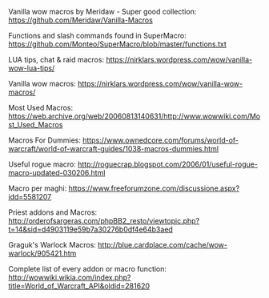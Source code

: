 Vanilla wow macros by Meridaw - Super good collection:
https://github.com/Meridaw/Vanilla-Macros

Functions and slash commands found in SuperMacro:
https://github.com/Monteo/SuperMacro/blob/master/functions.txt

LUA tips, chat & raid macros:
https://nirklars.wordpress.com/wow/vanilla-wow-lua-tips/


Vanilla wow macros:
https://nirklars.wordpress.com/wow/vanilla-wow-macros/


Most Used Macros:
https://web.archive.org/web/20060813140631/http://www.wowwiki.com/Most_Used_Macros


Macros For Dummies:
https://www.ownedcore.com/forums/world-of-warcraft/world-of-warcraft-guides/1038-macros-dummies.html


Useful rogue macro:
http://roguecrap.blogspot.com/2006/01/useful-rogue-macro-updated-030206.html


Macro per maghi:
https://www.freeforumzone.com/discussione.aspx?idd=5581207


Priest addons and Macros:
http://orderofsargeras.com/phpBB2_resto/viewtopic.php?t=14&sid=d4903119e59b7a30276b0df4e64b3aed


Graguk's Warlock Macros:
http://blue.cardplace.com/cache/wow-warlock/905421.htm


Complete list of every addon or macro function:
http://wowwiki.wikia.com/index.php?title=World_of_Warcraft_API&oldid=281620
